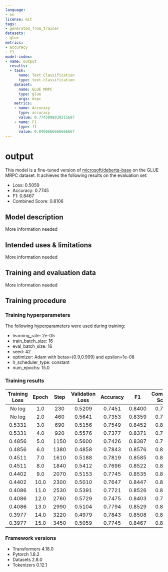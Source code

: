 ```yaml
---
language:
- en
license: mit
tags:
- generated_from_trainer
datasets:
- glue
metrics:
- accuracy
- f1
model-index:
- name: output
  results:
  - task:
      name: Text Classification
      type: text-classification
    dataset:
      name: GLUE MRPC
      type: glue
      args: mrpc
    metrics:
    - name: Accuracy
      type: accuracy
      value: 0.7745098039215687
    - name: F1
      type: f1
      value: 0.8466666666666667
---
```


<!-- This model card has been generated automatically according to the information the Trainer had access to. You
should probably proofread and complete it, then remove this comment. -->

# output

This model is a fine-tuned version of [microsoft/deberta-base](https://huggingface.co/microsoft/deberta-base) on the GLUE MRPC dataset.
It achieves the following results on the evaluation set:
- Loss: 0.5059
- Accuracy: 0.7745
- F1: 0.8467
- Combined Score: 0.8106

## Model description

More information needed

## Intended uses & limitations

More information needed

## Training and evaluation data

More information needed

## Training procedure

### Training hyperparameters

The following hyperparameters were used during training:
- learning_rate: 2e-05
- train_batch_size: 16
- eval_batch_size: 16
- seed: 42
- optimizer: Adam with betas=(0.9,0.999) and epsilon=1e-08
- lr_scheduler_type: constant
- num_epochs: 15.0

### Training results

| Training Loss | Epoch | Step | Validation Loss | Accuracy | F1     | Combined Score |
|:-------------:|:-----:|:----:|:---------------:|:--------:|:------:|:--------------:|
| No log        | 1.0   | 230  | 0.5209          | 0.7451   | 0.8400 | 0.7925         |
| No log        | 2.0   | 460  | 0.5641          | 0.7353   | 0.8359 | 0.7856         |
| 0.5331        | 3.0   | 690  | 0.5156          | 0.7549   | 0.8452 | 0.8001         |
| 0.5331        | 4.0   | 920  | 0.5576          | 0.7377   | 0.8371 | 0.7874         |
| 0.4856        | 5.0   | 1150 | 0.5600          | 0.7426   | 0.8387 | 0.7907         |
| 0.4856        | 6.0   | 1380 | 0.4858          | 0.7843   | 0.8576 | 0.8210         |
| 0.4511        | 7.0   | 1610 | 0.5188          | 0.7819   | 0.8585 | 0.8202         |
| 0.4511        | 8.0   | 1840 | 0.5412          | 0.7696   | 0.8522 | 0.8109         |
| 0.4402        | 9.0   | 2070 | 0.5153          | 0.7745   | 0.8535 | 0.8140         |
| 0.4402        | 10.0  | 2300 | 0.5010          | 0.7647   | 0.8447 | 0.8047         |
| 0.4086        | 11.0  | 2530 | 0.5391          | 0.7721   | 0.8526 | 0.8123         |
| 0.4086        | 12.0  | 2760 | 0.5729          | 0.7475   | 0.8403 | 0.7939         |
| 0.4086        | 13.0  | 2990 | 0.5104          | 0.7794   | 0.8529 | 0.8162         |
| 0.3977        | 14.0  | 3220 | 0.4979          | 0.7843   | 0.8508 | 0.8176         |
| 0.3977        | 15.0  | 3450 | 0.5059          | 0.7745   | 0.8467 | 0.8106         |


### Framework versions

- Transformers 4.18.0
- Pytorch 1.8.2
- Datasets 2.8.0
- Tokenizers 0.12.1
